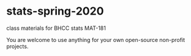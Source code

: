 # stats-spring-2020
class materials for BHCC stats MAT-181 

You are welcome to use anything for your own open-source non-profit projects. 

